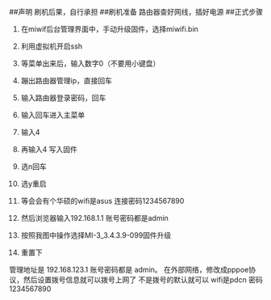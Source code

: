 ##声明
刷机后果，自行承担
##刷机准备
路由器查好网线，插好电源
##正式步骤
1.	在miwif后台管理界面中，手动升级固件，选择miwifi.bin
2.	利用虚拟机开启ssh
3.	等菜单出来后，输入数字0（不要用小键盘）
4.	蹦出路由器管理ip，直接回车
5.	输入路由器登录密码，回车
6.	输入回车进入主菜单
7.	输入4
8.	再输入4 写入固件
9.	选n回车
10.	选y重启
11.	等会会有个华硕的wifi是asus  连接密码1234567890
12.	然后浏览器输入192.168.1.1  账号密码都是admin
13.	按照我图中操作选择MI-3_3.4.3.9-099固件升级

14.	重置下

管理地址是 192.168.123.1 账号密码都是 admin。
在外部网络，修改成pppoe协议，然后设置拨号信息就可以拨号上网了 
不是拨号的默认就可以
wifi是pdcn  密码1234567890

